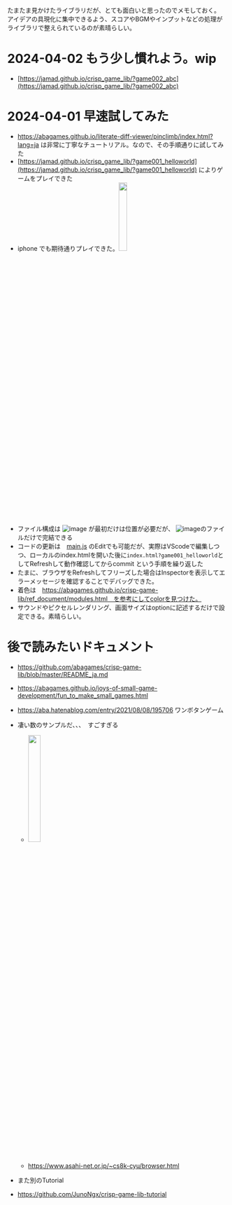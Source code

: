 <link rel="stylesheet" type="text/css" href="/assets/css/styles.css">
 
たまたま見かけたライブラリだが、とても面白いと思ったのでメモしておく。
アイデアの具現化に集中できるよう、スコアやBGMやインプットなどの処理がライブラリで整えられているのが素晴らしい。

# 2024-04-02 もう少し慣れよう。wip
* [https://jamad.github.io/crisp_game_lib/?game002_abc](https://jamad.github.io/crisp_game_lib/?game002_abc)

# 2024-04-01 早速試してみた
* https://abagames.github.io/literate-diff-viewer/pinclimb/index.html?lang=ja は非常に丁寧なチュートリアル。なので、その手順通りに試してみた
* [https://jamad.github.io/crisp_game_lib/?game001_helloworld](https://jamad.github.io/crisp_game_lib/?game001_helloworld) によりゲームをプレイできた
* iphone でも期待通りプレイできた。<img src="https://github.com/jamad/jamad.github.io/assets/949913/b47cbeb7-5f1c-48ac-8106-1e10d38b70d9" width="20%" /> 
* ファイル構成は ![image](https://github.com/jamad/jamad.github.io/assets/949913/8f5cbb92-81b6-4ea7-9fff-690225abf7a7) が最初だけは位置が必要だが、
 ![image](https://github.com/jamad/jamad.github.io/assets/949913/cce7632e-d5c1-4628-b8c8-6cbbe7d7ed97)のファイルだけで完結できる
* コードの更新は　[main.js](https://github.com/jamad/jamad.github.io/blob/master/crisp_game_lib/game001_helloworld/main.js) のEditでも可能だが、実際はVScodeで編集しつつ、ローカルのindex.htmlを開いた後に`index.html?game001_helloworld`としてRefreshして動作確認してからcommit という手順を繰り返した
* たまに、ブラウザをRefreshしてフリーズした場合はInspectorを表示してエラーメッセージを確認することでデバッグできた。
* 着色は　https://abagames.github.io/crisp-game-lib/ref_document/modules.html　を参考にしてcolorを見つけた。
* サウンドやピクセルレンダリング、画面サイズはoptionに記述するだけで設定できる。素晴らしい。


# 後で読みたいドキュメント
* https://github.com/abagames/crisp-game-lib/blob/master/README_ja.md
* https://abagames.github.io/joys-of-small-game-development/fun_to_make_small_games.html
* https://aba.hatenablog.com/entry/2021/08/08/195706 ワンボタンゲーム
* 凄い数のサンプルだ、、、　すごすぎる
  * <img src="https://github.com/jamad/jamad.github.io/assets/949913/c11f2beb-647d-428b-ab0c-3549e18ea615" width="25%" />
  * https://www.asahi-net.or.jp/~cs8k-cyu/browser.html
 
* また別のTutorial
 * https://github.com/JunoNgx/crisp-game-lib-tutorial


